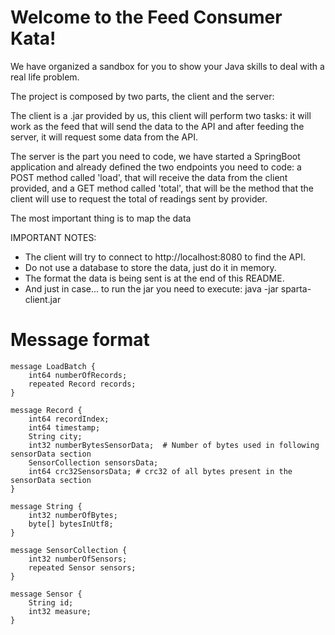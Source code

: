 # Welcome to the Feed Consumer Kata!
 
We have organized a sandbox for you to show your Java skills to deal with a real life problem.
 
The project is composed by two parts, the client and the server:

 The client is a .jar provided by us, this client will perform two tasks: it will work as the feed that will send the data to the API and after feeding the server, it will request some data from the API.

 The server is the part you need to code, we have started a SpringBoot application and already defined the two endpoints you need to code: a POST method called 'load', that will receive the data from the client provided, and a GET method called 'total', that will be the method that the client will use to request the total of readings sent by provider.

The most important thing is to map the data

IMPORTANT NOTES:

- The client will try to connect to http://localhost:8080 to find the API.
- Do not use a database to store the data, just do it in memory.
- The format the data is being sent is at the end of this README.
- And just in case... to run the jar you need to execute: java -jar sparta-client.jar
 

# Message format

```
message LoadBatch {
    int64 numberOfRecords;
    repeated Record records;
}

message Record {
    int64 recordIndex;
    int64 timestamp;
    String city;
    int32 numberBytesSensorData;  # Number of bytes used in following sensorData section
    SensorCollection sensorsData;
    int64 crc32SensorsData; # crc32 of all bytes present in the sensorData section
}

message String {
    int32 numberOfBytes; 
    byte[] bytesInUtf8; 
}

message SensorCollection {
    int32 numberOfSensors;
    repeated Sensor sensors;
}

message Sensor {
    String id;
    int32 measure;
}
```


